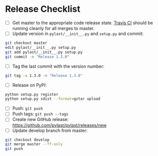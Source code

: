 # Release Checklist

* [ ] Get master to the appropriate code release state. [Travis CI](https://travis-ci.org/pylast/pylast) should be running cleanly for all merges to master.
* [ ] Update version in `pylast/__init__.py` and `setup.py` and commit:
```bash
git checkout master
edit pylast/__init__.py setup.py
git add pylast/__init__.py setup.py
git commit -m "Release 1.3.0"
```
* [ ] Tag the last commit with the version number:
```bash
git tag -a 1.3.0 -m "Release 1.3.0"
```
* [ ] Release on PyPI:
```bash
python setup.py register
python setup.py sdist --format=gztar upload
```
* [ ] Push: `git push`
* [ ] Push tags: `git push --tags`
* [ ] Create new GitHub release: https://github.com/pylast/pylast/releases/new
* [ ] Update develop branch from master:
```bash
git checkout develop
git merge master --ff-only
git push
```
